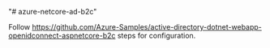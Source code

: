 "# azure-netcore-ad-b2c" 

Follow https://github.com/Azure-Samples/active-directory-dotnet-webapp-openidconnect-aspnetcore-b2c steps for configuration.